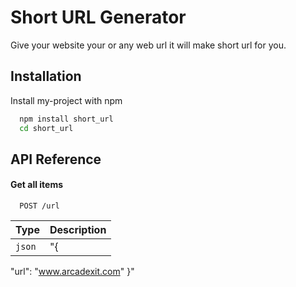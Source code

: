 
# Short URL Generator 

Give your website your or any web url it will make short url for you.



## Installation

Install my-project with npm

```bash
  npm install short_url
  cd short_url
```
    
## API Reference

#### Get all items

```http
  POST /url
```

| Type     | Description                |
| :------- | :------------------------- |
| `json` | "{
"url": "www.arcadexit.com"
}"





